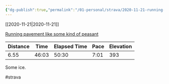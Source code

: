 ```yaml
---
{"dg-publish":true,"permalink":"/01-personal/strava/2020-11-21-running-pavement-like-some-kind-of-peasant/"}
---
```



[[2020-11-21\|2020-11-21]]

[Running pavement like some kind of peasant](https://www.strava.com/activities/4370914023)

| Distance | Time  | Elapsed Time | Pace | Elevation |
| -------- | ----- | ------------ | ---- | --------- |
| 6.55     | 46:03 | 50:30        | 7:01 | 393       |


Some ice.

#strava
